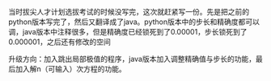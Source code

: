 当时拔尖人才计划选拔考试的时候没写完，这次就赶紧写一份。先是把之前的python版本写完了，然后又翻译成了java。python版本中的步长和精确度都可以调，java版本中注释很多，但是精确度已经锁死到了0.00001，步长锁死到了0.000001，之后还有修改的空间

升级方向：加入跳出局部极值的程序，java版本加入调整精确值与步长的功能，最后加入解n（可输入）次方程的功能。